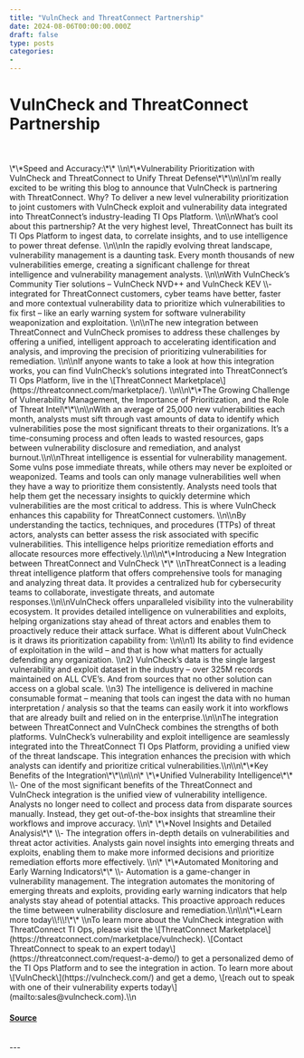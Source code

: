 ```yaml
---
title: "VulnCheck and ThreatConnect Partnership"
date: 2024-08-06T00:00:00.000Z
draft: false
type: posts
categories: 
- 
---
```

# VulnCheck and ThreatConnect Partnership

<br/>

<br/>
\*\*Speed and Accuracy:\*\* \\n\*\*Vulnerability Prioritization with VulnCheck and ThreatConnect to Unify Threat Defense\*\*\\n\\nI’m really excited to be writing this blog to announce that VulnCheck is partnering with ThreatConnect. Why? To deliver a new level vulnerability prioritization to joint customers with VulnCheck exploit and vulnerability data integrated into ThreatConnect’s industry-leading TI Ops Platform. \\n\\nWhat’s cool about this partnership? At the very highest level, ThreatConnect has built its TI Ops Platform to ingest data, to correlate insights, and to use intelligence to power threat defense. \\n\\nIn the rapidly evolving threat landscape, vulnerability management is a daunting task. Every month thousands of new vulnerabilities emerge, creating a significant challenge for threat intelligence and vulnerability management analysts. \\n\\nWith VulnCheck’s Community Tier solutions – VulnCheck NVD++ and VulnCheck KEV \\- integrated for ThreatConnect customers, cyber teams have better, faster and more contextual vulnerability data to prioritize which vulnerabilities to fix first – like an early warning system for software vulnerability weaponization and exploitation. \\n\\nThe new integration between ThreatConnect and VulnCheck promises to address these challenges by offering a unified, intelligent approach to accelerating identification and analysis, and improving the precision of prioritizing vulnerabilities for remediation. \\n\\nIf anyone wants to take a look at how this integration works, you can find VulnCheck’s solutions integrated into ThreatConnect’s TI Ops Platform, live in the \[ThreatConnect Marketplace\](https://threatconnect.com/marketplace/). \\n\\n\*\*The Growing Challenge of Vulnerability Management, the Importance of Prioritization, and the Role of Threat Intel\*\*\\n\\nWith an average of 25,000 new vulnerabilities each month, analysts must sift through vast amounts of data to identify which vulnerabilities pose the most significant threats to their organizations. It’s a time-consuming process and often leads to wasted resources, gaps between vulnerability disclosure and remediation, and analyst burnout.\\n\\nThreat intelligence is essential for vulnerability management. Some vulns pose immediate threats, while others may never be exploited or weaponized. Teams and tools can only manage vulnerabilities well when they have a way to prioritize them consistently. Analysts need tools that help them get the necessary insights to quickly determine which vulnerabilities are the most critical to address. This is where VulnCheck enhances this capability for ThreatConnect customers. \\n\\nBy understanding the tactics, techniques, and procedures (TTPs) of threat actors, analysts can better assess the risk associated with specific vulnerabilities. This intelligence helps prioritize remediation efforts and allocate resources more effectively.\\n\\n\*\*Introducing a New Integration between ThreatConnect and VulnCheck \*\* \\nThreatConnect is a leading threat intelligence platform that offers comprehensive tools for managing and analyzing threat data. It provides a centralized hub for cybersecurity teams to collaborate, investigate threats, and automate responses.\\n\\nVulnCheck offers unparalleled visibility into the vulnerability ecosystem. It provides detailed intelligence on vulnerabilities and exploits, helping organizations stay ahead of threat actors and enables them to proactively reduce their attack surface. What is different about VulnCheck is it draws its prioritization capability from: \\n\\n1) Its ability to find evidence of exploitation in the wild – and that is how what matters for actually defending any organization. \\n2) VulnCheck’s data is the single largest vulnerability and exploit dataset in the industry – over 325M records maintained on ALL CVE’s. And from sources that no other solution can access on a global scale. \\n3) The intelligence is delivered in machine consumable format – meaning that tools can ingest the data with no human interpretation / analysis so that the teams can easily work it into workflows that are already built and relied on in the enterprise.\\n\\nThe integration between ThreatConnect and VulnCheck combines the strengths of both platforms. VulnCheck’s vulnerability and exploit intelligence are seamlessly integrated into the ThreatConnect TI Ops Platform, providing a unified view of the threat landscape. This integration enhances the precision with which analysts can identify and prioritize critical vulnerabilities.\\n\\n\*\*Key Benefits of the Integration\*\*\\n\\n\* \*\*Unified Vulnerability Intelligence\*\* \\- One of the most significant benefits of the ThreatConnect and VulnCheck integration is the unified view of vulnerability intelligence. Analysts no longer need to collect and process data from disparate sources manually. Instead, they get out-of-the-box insights that streamline their workflows and improve accuracy. \\n\* \*\*Novel Insights and Detailed Analysis\*\* \\- The integration offers in-depth details on vulnerabilities and threat actor activities. Analysts gain novel insights into emerging threats and exploits, enabling them to make more informed decisions and prioritize remediation efforts more effectively. \\n\* \*\*Automated Monitoring and Early Warning Indicators\*\* \\- Automation is a game-changer in vulnerability management. The integration automates the monitoring of emerging threats and exploits, providing early warning indicators that help analysts stay ahead of potential attacks. This proactive approach reduces the time between vulnerability disclosure and remediation.\\n\\n\*\*Learn more today\\!\\!\*\* \\nTo learn more about the VulnCheck integration with ThreatConnect TI Ops, please visit the \[ThreatConnect Marketplace\](https://threatconnect.com/marketplace/vulncheck). \[Contact ThreatConnect to speak to an expert today\](https://threatconnect.com/request-a-demo/) to get a personalized demo of the TI Ops Platform and to see the integration in action. To learn more about \[VulnCheck\](https://vulncheck.com/) and get a demo, \[reach out to speak with one of their vulnerability experts today\](mailto:sales@vulncheck.com).\\n

#### [Source](https://vulncheck.com/blog/vulncheck-threatconnect-partnership)

<br/>
---
